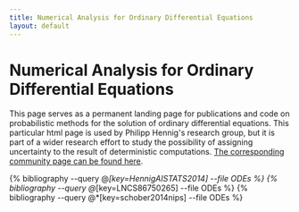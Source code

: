```yaml
---
title: Numerical Analysis for Ordinary Differential Equations
layout: default
---
```


# Numerical Analysis for Ordinary Differential Equations

This page serves as a permanent landing page for publications and code on
probabilistic methods for the solution of ordinary differential equations. This
particular html page is used by Philipp Hennig's research group, but it is part
of a wider research effort to study the possibility of assigning uncertainty to
the result of deterministic
computations. [The corresponding community page can be found here]({{site.baseurl}}/index.html).

{% bibliography --query @*[key=HennigAISTATS2014] --file ODEs %}
{% bibliography --query @*[key=LNCS86750265] --file ODEs %}
{% bibliography --query @*[key=schober2014nips] --file ODEs %}

